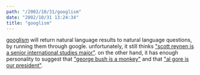 ```yaml
---
path: "/2002/10/31/googlism" 
date: "2002/10/31 13:24:34" 
title: "googlism" 
---
```

<p><a href="http://www.googlism.com/">googlism</a> will return natural language results to natural language questions, by running them through google. unfortunately, it still thinks <a href="http://www.googlism.com/index.htm?ism=scott+reynen&amp;type=1">"scott reynen is a senior international studies major"</a>. on the other hand, it has enough personality to suggest that <a href="http://www.googlism.com/index.htm?ism=george+bush&amp;type=1">"george bush is a monkey"</a> and that <a href="http://www.googlism.com/index.htm?ism=al+gore&amp;type=1">"al gore is our president"</a>.</p>